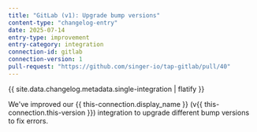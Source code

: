 ```yaml
---
title: "GitLab (v1): Upgrade bump versions"
content-type: "changelog-entry"
date: 2025-07-14
entry-type: improvement
entry-category: integration
connection-id: gitlab
connection-version: 1
pull-request: "https://github.com/singer-io/tap-gitlab/pull/40"
---
```

{{ site.data.changelog.metadata.single-integration | flatify }}

We've improved our {{ this-connection.display_name }} (v{{ this-connection.this-version }}) integration to upgrade different bump versions to fix errors.